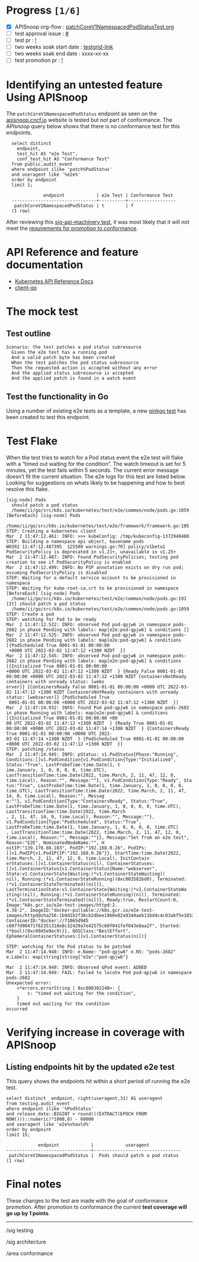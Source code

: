 # Progress <code>[1/6]</code>

- [x] APISnoop org-flow : [patchCoreV1NamespacedPodStatusTest.org](https://github.com/apisnoop/ticket-writing/blob/master/patchCoreV1NamespacedPodStatusTest.org)
- [ ] test approval issue : [#](https://issues.k8s.io/)
- [ ] test pr : [!](https://pr.k8s.io/)
- [ ] two weeks soak start date : [testgrid-link](https://testgrid.k8s.io/)
- [ ] two weeks soak end date : xxxx-xx-xx
- [ ] test promotion pr : [!](https://pr.k8s.io/)

# Identifying an untested feature Using APISnoop

The `patchCoreV1NamespacedPodStatus` endpoint as seen on the [apisnoop.cncf.io](https://apisnoop.cncf.io/1.24.0/stable/core/patchCoreV1NamespacedPodStatus?conformance-only=true) website is tested but not part of conformance. The APIsnoop query below shows that there is no conformance test for this endpoints.

```sql-mode
  select distinct
    endpoint,
    test_hit AS "e2e Test",
    conf_test_hit AS "Conformance Test"
  from public.audit_event
  where endpoint ilike 'patch%PodStatus'
  and useragent like '%e2e%'
  order by endpoint
  limit 1;
```

```example
              endpoint            | e2e Test | Conformance Test
  --------------------------------+----------+------------------
   patchCoreV1NamespacedPodStatus | t        | f
  (1 row)

```

After reviewing this [sig-api-machinery test](https://github.com/kubernetes/kubernetes/blob/d5263feb038825197ab426237b111086822366be/test/e2e/apimachinery/apply.go#L162-L263), it was most likely that it will not meet the [requirements for promotion to conformance](https://github.com/kubernetes/community/blob/master/contributors/devel/sig-architecture/conformance-tests.md#conformance-test-requirements).

# API Reference and feature documentation

- [Kubernetes API Reference Docs](https://kubernetes.io/docs/reference/kubernetes-api/)
- [client-go](https://github.com/kubernetes/client-go/blob/master/kubernetes/typed/core/v1/)

# The mock test

## Test outline

```
Scenario: the test patches a pod status subresource
  Given the e2e test has a running pod
  And a valid patch byte has been created
  When the test patches the pod status subresource
  Then the requested action is accepted without any error
  And the applied status subresource is accepted
  And the applied patch is found in a watch event
```

## Test the functionality in Go

Using a number of existing e2e tests as a template, a new [ginkgo test](https://github.com/ii/kubernetes/blob/98f4552048ffcee61cece915afdc92eba11db6d8/test/e2e/common/node/pods.go#L1059-L1171) has been created to test this endpoint.

# Test Flake

When the test tries to watch for a Pod status event the e2e test will flake with a &ldquo;timed out waiting for the condition&rdquo;. The watch timeout is set for 5 minutes, yet the test fails within 5 seconds. The current error message doesn&rsquo;t fit the current situation. The e2e logs for this test are listed below. Looking for suggestions on whats likely to be happening and how to best resolve this flake.

```
[sig-node] Pods
  should patch a pod status
  /home/ii/go/src/k8s.io/kubernetes/test/e2e/common/node/pods.go:1059
[BeforeEach] [sig-node] Pods
  /home/ii/go/src/k8s.io/kubernetes/test/e2e/framework/framework.go:185
STEP: Creating a kubernetes client
Mar  2 11:47:12.461: INFO: >>> kubeConfig: /tmp/kubeconfig-1372940480
STEP: Building a namespace api object, basename pods
W0302 11:47:12.487395  125580 warnings.go:70] policy/v1beta1 PodSecurityPolicy is deprecated in v1.21+, unavailable in v1.25+
Mar  2 11:47:12.487: INFO: Found PodSecurityPolicies; testing pod creation to see if PodSecurityPolicy is enabled
Mar  2 11:47:12.499: INFO: No PSP annotation exists on dry run pod; assuming PodSecurityPolicy is disabled
STEP: Waiting for a default service account to be provisioned in namespace
STEP: Waiting for kube-root-ca.crt to be provisioned in namespace
[BeforeEach] [sig-node] Pods
  /home/ii/go/src/k8s.io/kubernetes/test/e2e/common/node/pods.go:191
[It] should patch a pod status
  /home/ii/go/src/k8s.io/kubernetes/test/e2e/common/node/pods.go:1059
STEP: Create a pod
STEP: watching for Pod to be ready
Mar  2 11:47:12.522: INFO: observed Pod pod-qpjw6 in namespace pods-2682 in phase Pending with labels: map[e2e:pod-qpjw6] & conditions []
Mar  2 11:47:12.525: INFO: observed Pod pod-qpjw6 in namespace pods-2682 in phase Pending with labels: map[e2e:pod-qpjw6] & conditions [{PodScheduled True 0001-01-01 00:00:00
 +0000 UTC 2022-03-02 11:47:12 +1300 NZDT  }]
Mar  2 11:47:12.545: INFO: observed Pod pod-qpjw6 in namespace pods-2682 in phase Pending with labels: map[e2e:pod-qpjw6] & conditions [{Initialized True 0001-01-01 00:00:00
+0000 UTC 2022-03-02 11:47:12 +1300 NZDT  } {Ready False 0001-01-01 00:00:00 +0000 UTC 2022-03-02 11:47:12 +1300 NZDT ContainersNotReady containers with unready status: [webs
erver]} {ContainersReady False 0001-01-01 00:00:00 +0000 UTC 2022-03-02 11:47:12 +1300 NZDT ContainersNotReady containers with unready status: [webserver]} {PodScheduled True
 0001-01-01 00:00:00 +0000 UTC 2022-03-02 11:47:12 +1300 NZDT  }]
Mar  2 11:47:14.932: INFO: Found Pod pod-qpjw6 in namespace pods-2682 in phase Running with labels: map[e2e:pod-qpjw6] & conditions [{Initialized True 0001-01-01 00:00:00 +00
00 UTC 2022-03-02 11:47:12 +1300 NZDT  } {Ready True 0001-01-01 00:00:00 +0000 UTC 2022-03-02 11:47:14 +1300 NZDT  } {ContainersReady True 0001-01-01 00:00:00 +0000 UTC 2022-
03-02 11:47:14 +1300 NZDT  } {PodScheduled True 0001-01-01 00:00:00 +0000 UTC 2022-03-02 11:47:12 +1300 NZDT  }]
STEP: patching /status
Mar  2 11:47:14.945: INFO: pStatus: v1.PodStatus{Phase:"Running", Conditions:[]v1.PodCondition{v1.PodCondition{Type:"Initialized", Status:"True", LastProbeTime:time.Date(1, t
ime.January, 1, 0, 0, 0, 0, time.UTC), LastTransitionTime:time.Date(2022, time.March, 2, 11, 47, 12, 0, time.Local), Reason:"", Message:""}, v1.PodCondition{Type:"Ready", Sta
tus:"True", LastProbeTime:time.Date(1, time.January, 1, 0, 0, 0, 0, time.UTC), LastTransitionTime:time.Date(2022, time.March, 2, 11, 47, 14, 0, time.Local), Reason:"", Messag
e:""}, v1.PodCondition{Type:"ContainersReady", Status:"True", LastProbeTime:time.Date(1, time.January, 1, 0, 0, 0, 0, time.UTC), LastTransitionTime:time.Date(2022, time.March
, 2, 11, 47, 14, 0, time.Local), Reason:"", Message:""}, v1.PodCondition{Type:"PodScheduled", Status:"True", LastProbeTime:time.Date(1, time.January, 1, 0, 0, 0, 0, time.UTC)
, LastTransitionTime:time.Date(2022, time.March, 2, 11, 47, 12, 0, time.Local), Reason:"", Message:""}}, Message:"Set from an e2e test", Reason:"E2E", NominatedNodeName:"", H
ostIP:"139.178.88.103", PodIP:"192.168.0.26", PodIPs:[]v1.PodIP{v1.PodIP{IP:"192.168.0.26"}}, StartTime:time.Date(2022, time.March, 2, 11, 47, 12, 0, time.Local), InitContain
erStatuses:[]v1.ContainerStatus(nil), ContainerStatuses:[]v1.ContainerStatus{v1.ContainerStatus{Name:"webserver", State:v1.ContainerState{Waiting:(*v1.ContainerStateWaiting)(
nil), Running:(*v1.ContainerStateRunning)(0xc003582bd0), Terminated:(*v1.ContainerStateTerminated)(nil)}, LastTerminationState:v1.ContainerState{Waiting:(*v1.ContainerStateWa
iting)(nil), Running:(*v1.ContainerStateRunning)(nil), Terminated:(*v1.ContainerStateTerminated)(nil)}, Ready:true, RestartCount:0, Image:"k8s.gcr.io/e2e-test-images/httpd:2.
4.38-2", ImageID:"docker-pullable://k8s.gcr.io/e2e-test-images/httpd@sha256:1b9d1b2f36cb2dbee1960e82a9344aeb11bd4c4c03abf5e1853e0559c23855e3", ContainerID:"docker://71065d945
c6077d90471f62351318e8c32429a7e42575c60f041fef043e8aa2f", Started:(*bool)(0xc0045e9ec9)}}, QOSClass:"BestEffort", EphemeralContainerStatuses:[]v1.ContainerStatus(nil)}

STEP: watching for the Pod status to be patched
Mar  2 11:47:14.948: INFO: e.Name: "pod-qpjw6" e.NS: "pods-2682"  e.Labels: map[string]string{"e2e":"pod-qpjw6"}

Mar  2 11:47:14.949: INFO: Observed &Pod event: ADDED
Mar  2 11:47:14.949: FAIL: failed to locate Pod pod-qpjw6 in namespace pods-2682
Unexpected error:
    <*errors.errorString | 0xc000302240>: {
        s: "timed out waiting for the condition",
    }
    timed out waiting for the condition
occurred
```

# Verifying increase in coverage with APISnoop

## Listing endpoints hit by the updated e2e test

This query shows the endpoints hit within a short period of running the e2e test.

```sql-mode
select distinct  endpoint, right(useragent,31) AS useragent
from testing.audit_event
where endpoint ilike '%PodStatus'
and release_date::BIGINT > round(((EXTRACT(EPOCH FROM NOW()))::numeric)*1000,0) - 60000
and useragent like 'e2e%should%'
order by endpoint
limit 15;
```

```example
            endpoint            |            useragent
--------------------------------+---------------------------------
 patchCoreV1NamespacedPodStatus |  Pods should patch a pod status
(1 row)

```

# Final notes

These changes to the test are made with the goal of conformance promotion. After promotion to conformance the current **test coverage will go up by 1 points**.

---

/sig testing

/sig architecture

/area conformance
